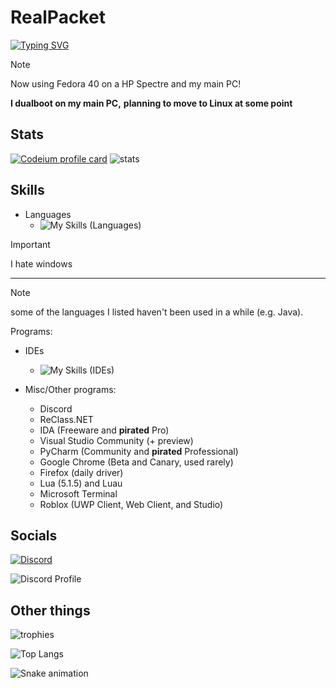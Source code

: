 # RealPacket

[![Typing SVG](https://readme-typing-svg.demolab.com?font=Space+Grotesk&duration=1337&pause=1000&center=true&vCenter=true&random=false&width=900&height=50&lines=Random+online+developer+%239e9+named+RealPacket;Runs%3A+Fedora+39+(dual+booted+with+W10);Watches+cat+videos;Goes+outside;Rants+at+code;Contributes+to+whatever+he+wants+to;AI+replaced+his+job)](https://git.io/typing-svg)


> [!NOTE]
> Now using Fedora 40 on a HP Spectre and my main PC!
>
> **I dualboot on my main PC,**
> **planning to move to Linux at some point**

<!--More info about how I started is [here](./how-i-started.md)-->

## Stats

[![Codeium profile card](https://codeium.com/profile/realpacket/card.png)](https://codeium.com/profile/realpacket)
![stats](https://github-readme-stats.vercel.app/api?username=RealPacket&show_icons=true&theme=radical)

## Skills

- Languages
  - ![My Skills (Languages)](https://skillicons.dev/icons?i=java,lua,py,powershell,astro,rust,ts,js,html,markdown,cs,cpp,dotnet,regex,sqlite,windows,visualstudio,nodejs&perline=7 "These are my current skills.")

> [!IMPORTANT]
> I hate windows
** **
> [!NOTE]
> some
> of the languages
> I listed haven't been
> used in a while (e.g. Java).

Programs:

- IDEs
  - ![My Skills (IDEs)](https://skillicons.dev/icons?i=visualstudio,vscode,eclipse "These are all the IDEs I use")

- Misc/Other programs:
  - Discord
  - ReClass.NET
  - IDA (Freeware and **pirated** Pro)
  - Visual Studio Community (+ preview)
  - PyCharm (Community and **pirated** Professional)
  - Google Chrome (Beta and Canary, used rarely)
  - Firefox (daily driver)
  - Lua (5.1.5) and Luau
  - Microsoft Terminal
  - Roblox (UWP Client, Web Client, and Studio)

## Socials

[![Discord](https://skillicons.dev/icons?i=discord&perline=7)](https://discord.com/users/773207810120089600)

![Discord Profile](https://discord.c99.nl/widget/theme-3/773207810120089600.png)

## Other things

![trophies](https://github-profile-trophy.vercel.app/?username=RealPacket&theme=gruvbox "These are all of my trophies.")

![Top Langs](https://github-readme-stats.vercel.app/api/top-langs/?username=RealPacket&layout=compact&show_icons=true&title_color=fff&icon_color=79ff97&text_color=9f9f9f&bg_color=151515)

<img src="https://raw.githubusercontent.com/RealPacket/RealPacket/output/snake.svg" alt="Snake animation" />
